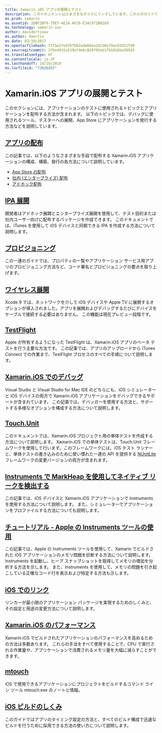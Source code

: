 ```yaml
---
title: Xamarin.iOS アプリの展開とテスト
description: このドキュメントはさまざまなガイドにリンクしています。これらのガイドでは、Xamarin.iOS アプリケーションの展開とテストに関連するトピックについて説明します。 たとえば、アプリの配布、.ipa ファイル、プロビジョニング、ワイヤレス展開、TestFlight、およびデバッグについてです。
ms.prod: xamarin
ms.assetid: 2DBF3BF9-79E7-4E24-AF26-E34C972B0169
ms.technology: xamarin-ios
author: davidortinau
ms.author: daortin
ms.date: 03/19/2017
ms.openlocfilehash: f3f5e27e97b7b62ade66ea2dc50a79ac03d51f90
ms.sourcegitcommit: 2fbe4932a319af4ebc829f65eb1fb1816ba305d3
ms.translationtype: HT
ms.contentlocale: ja-JP
ms.lasthandoff: 10/29/2019
ms.locfileid: "73026455"
---
```

# <a name="deploying-and-testing-xamarinios-apps"></a>Xamarin.iOS アプリの展開とテスト

このセクションには、アプリケーションのテストに使用されるトピックとアプリケーションを配布する方法が含まれます。 以下のトピックでは、デバッグに使用されるツール、テスターへの展開、App Store にアプリケーションを発行する方法などを説明しています。

## <a name="app-distributioniosdeploy-testapp-distributionindexmd"></a>[アプリの配布](~/ios/deploy-test/app-distribution/index.md)

この記事では、以下のようなさまざまな手段で配布する Xamarin.iOS アプリケーションの構成、構築、発行の各方法について説明しています。

- [App Store の配布](~/ios/deploy-test/app-distribution/app-store-distribution/index.md)
- [社内 (エンタープライズ) 配布](~/ios/deploy-test/app-distribution/in-house-distribution.md)
- [アドホック配布](~/ios/deploy-test/app-distribution/ad-hoc-distribution.md)

## <a name="ipa-deploymentiosdeploy-testapp-distributionipa-supportmd"></a>[IPA 展開](~/ios/deploy-test/app-distribution/ipa-support.md)

開発者はアドホック展開とエンタープライズ展開を使用して、テスト目的または社内ユーザー向けに配布するパッケージを作成できます。 このドキュメントでは、iTunes を使用して iOS デバイスと同期できる IPA を作成する方法について説明します。

## <a name="provisioningprovisioningindexmd"></a>[プロビジョニング](provisioning/index.md)

この一連のガイドでは、プロパティの一覧やアプリケーション サービス用アプリのプロビジョニング方法など、コード署名とプロビジョニングの要点を取り上げます。 

## <a name="wireless-deploymentwireless-deploymentmd"></a>[ワイヤレス展開](wireless-deployment.md)

 Xcode 9 では、ネットワークを介して iOS デバイスや Apple TV に展開するオプションが導入されました。アプリを展開およびデバッグするたびにデバイスをケーブルで接続する必要はありません。 この機能は現在プレビュー段階です。

## <a name="testflightiosdeploy-testtestflightmd"></a>[TestFlight](~/ios/deploy-test/testflight.md)

Apple が所有するようになった TestFlight は、Xamarin.iOS アプリのベータ テストを行う主要な方法です。 この記事では、アプリのアップロードから iTunes Connect での作業まで、TestFlight プロセスのすべての手順について説明します。

## <a name="debugging-in-xamariniosiosdeploy-testdebugging-in-xamarin-iosmd"></a>[Xamarin.iOS でのデバッグ](~/ios/deploy-test/debugging-in-xamarin-ios.md)

Visual Studio と Visual Studio for Mac IDE のどちらにも、iOS シミュレーターと iOS デバイスの両方で Xamarin.iOS アプリケーションをデバッグできるサポートが含まれています。 この記事では、デバッガーを使用する方法と、サポートする多様なオプションを構成する方法について説明します。

## <a name="touchunitiosdeploy-testtouchunitmd"></a>[Touch.Unit](~/ios/deploy-test/touch.unit.md)

このドキュメントでは、Xamarin.iOS プロジェクト用の単体テストを作成する方法について説明します。
Xamarin.iOS での単体テストは、Touch.Unit フレームワークを使用して行います。このフレームワークには、iOS テスト ランナーと、単体テストの書き込みのために使い慣れた一連の API を提供する [NUnitLite](http://www.nunitlite.com/) フレームワークの変更バージョンの両方が含まれます。

## <a name="using-instruments-to-detect-native-leaks-using-markheapiosdeploy-testusing-instruments-to-detect-native-leaks-using-markheapmd"></a>[Instruments で MarkHeap を使用してネイティブ リークを検出する](~/ios/deploy-test/using-instruments-to-detect-native-leaks-using-markheap.md)

この記事では、iOS デバイスと Xamarin.iOS アプリケーションで Instruments を使用する方法について説明します。 また、シミュレーターでアプリケーションをプロファイルする方法についても説明します。

## <a name="walkthrough---using-apples-instrument-tooliosdeploy-testwalkthrough-apples-instrumentmd"></a>[チュートリアル - Apple の Instruments ツールの使用](~/ios/deploy-test/walkthrough-apples-instrument.md)

この記事では、Apple の Instruments ツールを使用して、Xamarin でビルドされた iOS アプリケーションのメモリ問題を診断する方法について説明します。 Instruments を起動し、ヒープ スナップショットを取得してメモリの増加を分析する方法を示します。 また、Instruments を使用して、メモリの問題を引き起こしている正確なコード行を表示および特定する方法も示します。

## <a name="linking-on-ioslinkermd"></a>[iOS でのリンク](linker.md)

リンカーが最小限のアプリケーション パッケージを実現するためのしくみと、その設定と用途の変更方法について説明します。

## <a name="xamarinios-performanceperformancemd"></a>[Xamarin.iOS のパフォーマンス](performance.md)

Xamarin.iOS でビルドされたアプリケーションのパフォーマンスを高めるための方法は多数あります。 これらの手法をすべて使用することで、CPU で実行される作業量や、アプリケーションで消費されるメモリ量を大幅に減らすことができます。

## <a name="mtouchmtouchmd"></a>[mtouch](mtouch.md)

iOS で使用できるアプリケーションにプロジェクトをビルドするコマンド ライン ツール mtouch.exe のノートと情報。

## <a name="ios-build-mechanicsios-build-mechanicsmd"></a>[iOS ビルドのしくみ](ios-build-mechanics.md)

このガイドではアプリのタイミング設定の方法と、すべてのビルド構成で迅速なビルドを行うために採用できる方法の使い方について説明します。
